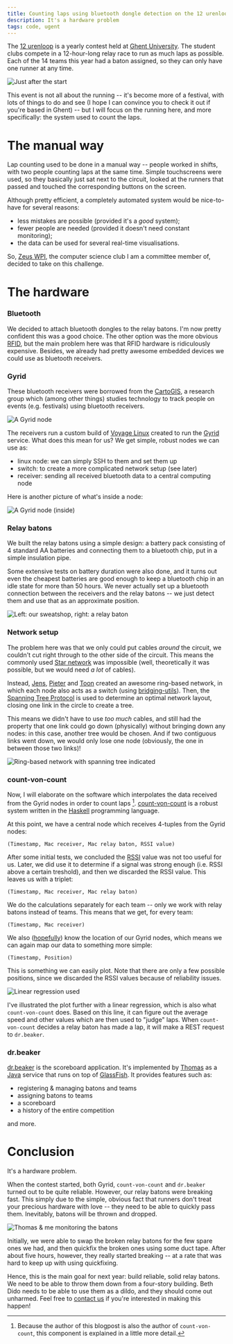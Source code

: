 ```yaml
---
title: Counting laps using bluetooth dongle detection on the 12 urenloop
description: It's a hardware problem
tags: code, ugent
---
```


The [12 urenloop] is a yearly contest held at [Ghent University]. The student
clubs compete in a 12-hour-long relay race to run as much laps as possible. Each
of the 14 teams this year had a baton assigned, so they can only have one runner
at any time.

[12 urenloop]: http://www.12urenloop.be/
[Ghent University]: http://www.ugent.be/

![Just after the start](/images/2011-05-09-12-urenloop.jpg)

This event is not all about the running -- it's become more of a festival, with
lots of things to do and see (I hope I can convince you to check it out if
you're based in Ghent) -- but I will focus on the running here, and
more specifically: the system used to count the laps.

The manual way
==============

Lap counting used to be done in a manual way -- people worked in shifts, with
two people counting laps at the same time. Simple touchscreens were used, so
they basically just sat next to the circuit, looked at the runners that passed
and touched the corresponding buttons on the screen.

Although pretty efficient, a completely automated system would be nice-to-have
for several reasons:

- less mistakes are possible (provided it's a *good* system);
- fewer people are needed (provided it doesn't need constant monitoring);
- the data can be used for several real-time visualisations.

So, [Zeus WPI], the computer science club I am a committee member of, decided to
take on this challenge.

[Zeus WPI]: http://zeus.ugent.be/

The hardware
============

### Bluetooth

We decided to attach bluetooth dongles to the relay batons. I'm now pretty
confident this was a good choice. The other option was the more obvious [RFID],
but the main problem here was that RFID hardware is ridiculously expensive.
Besides, we already had pretty awesome embedded devices we could use as
bluetooth receivers.

[RFID]: http://en.wikipedia.org/wiki/Radio-frequency_identification

### Gyrid

These bluetooth receivers were borrowed from the [CartoGIS], a research group
which (among other things) studies technology to track people on events
(e.g. festivals) using bluetooth receivers.

[CartoGIS]: http://geoweb.ugent.be/cartogis/

![A Gyrid node](/images/2011-05-09-gyrid-node.jpg)

The receivers run a custom build of [Voyage Linux] created to run the [Gyrid]
service. What does this mean for us? We get simple, robust nodes we can use as:

- linux node: we can simply SSH to them and set them up
- switch: to create a more complicated network setup (see later)
- receiver: sending all received bluetooth data to a central computing node

[Voyage Linux]: http://linux.voyage.hk/
[Gyrid]: http://github.com/Rulus/Gyrid

Here is another picture of what's inside a node:

![A Gyrid node (inside)](/images/2011-05-09-gyrid-node-inside.jpg)

### Relay batons

We built the relay batons using a simple design: a battery pack consisting of 4
standard AA batteries and connecting them to a bluetooth chip, put in a simple
insulation pipe.

Some extensive tests on battery duration were also done, and it turns out even
the cheapest batteries are good enough to keep a bluetooth chip in an idle state
for more than 50 hours. We never actually set up a bluetooth connection between
the receivers and the relay batons -- we just detect them and use that as an
approximate position.

![Left: our sweatshop, right: a relay baton](/images/2011-05-09-relay-batons.jpg)

### Network setup

The problem here was that we only could put cables *around* the circuit, we
couldn't cut right through to the other side of the circuit. This means the
commonly used [Star network] was impossible (well, theoretically it was
possible, but we would need *a lot* of cables).

[Star network]: http://en.wikipedia.org/wiki/Star_network

Instead, [Jens], [Pieter] and [Toon] created an awesome ring-based network, in
which each node also acts as a switch (using [bridging-utils]). Then, the
[Spanning Tree Protocol] is used to determine an optimal network layout, closing
one link in the circle to create a tree.

[Jens]: http://twitter.com/jenstimmerman
[Pieter]: http://thinkjavache.be/
[Toon]: http://twitter.com/nudded
[bridging-utils]: http://www.linuxfoundation.org/collaborate/workgroups/networking/bridge
[Spanning Tree Protocol]: http://en.wikipedia.org/wiki/Spanning_Tree_Protocol

This means we didn't have to use *too much* cables, and still had the property
that one link could go down (physically) without bringing down any nodes: in
this case, another tree would be chosen. And if two contiguous links went down,
we would only lose one node (obviously, the one in between those two links)!

![Ring-based network with spanning tree indicated](/images/2011-05-09-ring.png)

### count-von-count

Now, I will elaborate on the software which interpolates the data received from
the Gyrid nodes in order to count laps [^1]. [count-von-count] is a robust
system written in the [Haskell] programming language.

[count-von-count]: http://github.com/ZeusWPI/12UrenLoop/tree/master/count-von-count
[Haskell]: http://haskell.org/

[^1]: Because the author of this blogpost is also the author of
      `count-von-count`, this component is explained in a little more detail.

At this point, we have a central node which receives 4-tuples from the Gyrid
nodes:

    (Timestamp, Mac receiver, Mac relay baton, RSSI value)

After some initial tests, we concluded the [RSSI] value was not too useful for
us. Later, we did use it to determine if a signal was strong enough (i.e. RSSI
above a certain treshold), and then we discarded the RSSI value. This leaves us
with a triplet:

[RSSI]: http://en.wikipedia.org/wiki/Received_signal_strength_indication

    (Timestamp, Mac receiver, Mac relay baton)

We do the calculations separately for each team -- only we work with relay
batons instead of teams. This means that we get, for every team:

    (Timestamp, Mac receiver)

We also ([hopefully](http://bash.org/?5273)) know the location of our Gyrid
nodes, which means we can again map our data to something more simple:

    (Timestamp, Position)

This is something we can easily plot. Note that there are only a few possible
positions, since we discarded the RSSI values because of reliability issues.

![Linear regression used](/images/2011-05-09-plot.png)

I've illustrated the plot further with a linear regression, which is also what
`count-von-count` does. Based on this line, it can figure out the average speed
and other values which are then used to "judge" laps. When `count-von-count`
decides a relay baton has made a lap, it will make a REST request to
`dr.beaker`.

### dr.beaker

[dr.beaker] is the scoreboard application. It's implemented by [Thomas] as a
[Java] service that runs on top of [GlassFish]. It provides features such as:

- registering & managing batons and teams
- assigning batons to teams
- a scoreboard
- a history of the entire competition

and more.

[dr.beaker]: http://github.com/ZeusWPI/12UrenLoop/tree/master/dr.beaker
[Thomas]: http://twitter.com/blackskad
[Java]: http://en.wikipedia.org/wiki/Java_(programming_language)
[GlassFish]: http://glassfish.java.net/

Conclusion
==========

It's a hardware problem.

When the contest started, both Gyrid, `count-von-count` and `dr.beaker` turned
out to be quite reliable. However, our relay batons were breaking fast. This
simply due to the simple, obvious fact that runners don't treat your precious
hardware with love -- they need to be able to quickly pass them. Inevitably,
batons will be thrown and dropped.

![Thomas & me monitoring the batons](/images/2011-05-09-monitoring.jpg)

Initially, we were able to swap the broken relay batons for the few spare ones
we had, and then quickfix the broken ones using some duct tape. After about five
hours, however, they really started breaking -- at a rate that was hard to keep
up with using quickfixing.

Hence, this is the main goal for next year: build reliable, solid relay batons.
We need to be able to throw them down from a four-story building. Beth Dido
needs to be able to use them as a dildo, and they should come out unharmed. Feel
free to [contact us] if you're interested in making this happen!

[contact us]: http://zeus.ugent.be/contact/
